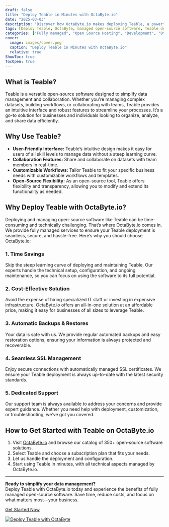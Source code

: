 ```yaml
---
draft: false
title: "Deploy Teable in Minutes with OctaByte.io"
date: "2025-03-03"
description: "Discover how OctaByte.io makes deploying Teable, a powerful open-source software, effortless and hassle-free. Save time, reduce costs, and enjoy fully managed services with automatic backups, SSL management, and expert support."
tags: [Deploy Teable, OctaByte, managed open-source software, Teable deployment, automatic backups, SSL management, cost-effective software solutions, open-source software hosting, managed IT services]
categories: ["Fully managed", "Open Source Hosting", "Development", "Others", "Teable"]
cover:
  image: images/cover.png
  caption: "Deploy Teable in Minutes with OctaByte.io"
  relative: true
ShowToc: true
TocOpen: true
---
```



## What is Teable?

Teable is a versatile open-source software designed to simplify data management and collaboration. Whether you're managing complex datasets, building workflows, or collaborating with teams, Teable provides an intuitive interface and robust features to streamline your processes. It’s a go-to solution for businesses and individuals looking to organize, analyze, and share data efficiently.

## Why Use Teable?

- **User-Friendly Interface:** Teable’s intuitive design makes it easy for users of all skill levels to manage data without a steep learning curve.  
- **Collaboration Features:** Share and collaborate on datasets with team members in real-time.  
- **Customizable Workflows:** Tailor Teable to fit your specific business needs with customizable workflows and templates.  
- **Open-Source Flexibility:** As an open-source tool, Teable offers flexibility and transparency, allowing you to modify and extend its functionality as needed.  

## Why Deploy Teable with OctaByte.io?

Deploying and managing open-source software like Teable can be time-consuming and technically challenging. That’s where OctaByte.io comes in. We provide fully managed services to ensure your Teable deployment is seamless, secure, and hassle-free. Here’s why you should choose OctaByte.io:

### 1. **Time Savings**  
Skip the steep learning curve of deploying and maintaining Teable. Our experts handle the technical setup, configuration, and ongoing maintenance, so you can focus on using the software to its full potential.

### 2. **Cost-Effective Solution**  
Avoid the expense of hiring specialized IT staff or investing in expensive infrastructure. OctaByte.io offers an all-in-one solution at an affordable price, making it easy for businesses of all sizes to leverage Teable.

### 3. **Automatic Backups & Restores**  
Your data is safe with us. We provide regular automated backups and easy restoration options, ensuring your information is always protected and recoverable.

### 4. **Seamless SSL Management**  
Enjoy secure connections with automatically managed SSL certificates. We ensure your Teable deployment is always up-to-date with the latest security standards.

### 5. **Dedicated Support**  
Our support team is always available to address your concerns and provide expert guidance. Whether you need help with deployment, customization, or troubleshooting, we’ve got you covered.

## How to Get Started with Teable on OctaByte.io

1. Visit [OctaByte.io](https://octabyte.io) and browse our catalog of 350+ open-source software solutions.  
2. Select Teable and choose a subscription plan that fits your needs.  
3. Let us handle the deployment and configuration.  
4. Start using Teable in minutes, with all technical aspects managed by OctaByte.io.  

---

**Ready to simplify your data management?**  
Deploy Teable with OctaByte.io today and experience the benefits of fully managed open-source software. Save time, reduce costs, and focus on what matters most—your business.  

[Get Started Now](https://octabyte.io)

[![Deploy Teable with OctaByte](/images/deploy-on-octabyte.png)](https://octabyte.io/fully-managed-open-source-services/development/others/teable)
